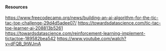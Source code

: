 #### Resources
https://www.freecodecamp.org/news/building-an-ai-algorithm-for-the-tic-tac-toe-challenge-29d4d5adee07/
https://towardsdatascience.com/tic-tac-toe-learner-ai-208813b5261
https://towardsdatascience.com/reinforcement-learning-implement-tictactoe-189582bea542
https://www.youtube.com/watch?v=dFQB_9tWJmA
